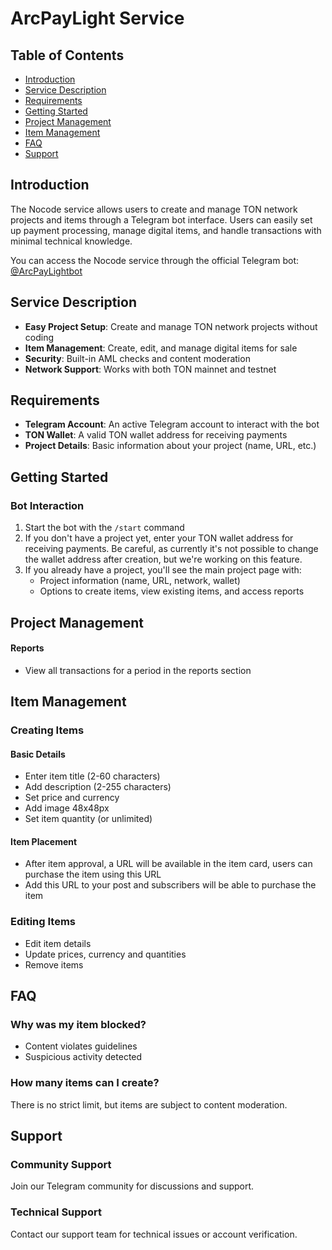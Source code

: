 # **ArcPayLight Service**

## **Table of Contents**
- [Introduction](#introduction)
- [Service Description](#service-description)
- [Requirements](#requirements)
- [Getting Started](#getting-started)
- [Project Management](#project-management)
- [Item Management](#item-management)
- [FAQ](#faq)
- [Support](#support)

## **Introduction**
The Nocode service allows users to create and manage TON network projects and items through a Telegram bot interface. Users can easily set up payment processing, manage digital items, and handle transactions with minimal technical knowledge.

You can access the Nocode service through the official Telegram bot: [@ArcPayLightbot](https://t.me/ArcPayLightbot)

## **Service Description**
- **Easy Project Setup**: Create and manage TON network projects without coding
- **Item Management**: Create, edit, and manage digital items for sale
- **Security**: Built-in AML checks and content moderation
- **Network Support**: Works with both TON mainnet and testnet

## **Requirements**
- **Telegram Account**: An active Telegram account to interact with the bot
- **TON Wallet**: A valid TON wallet address for receiving payments
- **Project Details**: Basic information about your project (name, URL, etc.)

## **Getting Started**

### **Bot Interaction**
1. Start the bot with the `/start` command
2. If you don't have a project yet, enter your TON wallet address for receiving payments. Be careful, as currently it's not possible to change the wallet address after creation, but we're working on this feature.
3. If you already have a project, you'll see the main project page with:
   - Project information (name, URL, network, wallet)
   - Options to create items, view existing items, and access reports

## **Project Management**

#### **Reports**
- View all transactions for a period in the reports section

## **Item Management**

### **Creating Items**
#### **Basic Details**
- Enter item title (2-60 characters)
- Add description (2-255 characters)
- Set price and currency
- Add image 48x48px
- Set item quantity (or unlimited)

#### **Item Placement**
- After item approval, a URL will be available in the item card, users can purchase the item using this URL
- Add this URL to your post and subscribers will be able to purchase the item

### **Editing Items**
- Edit item details
- Update prices, currency and quantities
- Remove items

## **FAQ**

### **Why was my item blocked?**
- Content violates guidelines
- Suspicious activity detected

### **How many items can I create?**
There is no strict limit, but items are subject to content moderation.

## **Support**

### **Community Support**
Join our Telegram community for discussions and support.

### **Technical Support**
Contact our support team for technical issues or account verification. 